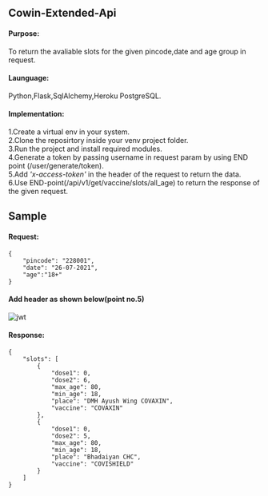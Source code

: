 ## Cowin-Extended-Api

<h4>Purpose:</h4>To return the avaliable slots for the given pincode,date and age group in request.<br>
<h4>Launguage:</h4>Python,Flask,SqlAlchemy,Heroku PostgreSQL.<br>
<h4>Implementation:</h4> 1.Create a virtual env in your system.<br>2.Clone the reposirtory inside your venv project folder.<br>3.Run the project and install required modules.<br>4.Generate a token by passing username in request param by using END point (/user/generate/token).<br>5.Add <i>'x-access-token'</i> in the header of the request to return the data.<br>6.Use END-point(/api/v1/get/vaccine/slots/all_age) to return  the response of the given request.<br>

## Sample
#### Request:

<pre><code>{
    "pincode": "228001",
    "date": "26-07-2021",
    "age":"18+" 
}</code></pre>

#### Add header as shown below(point no.5)
![jwt](https://user-images.githubusercontent.com/19299841/127103328-e53809b1-4d92-486c-aa59-c3e992b0523b.png)

#### Response:

<pre><code>{
    "slots": [
        {
            "dose1": 0,
            "dose2": 6,
            "max_age": 80,
            "min_age": 18,
            "place": "DMH Ayush Wing COVAXIN",
            "vaccine": "COVAXIN"
        },
        {
            "dose1": 0,
            "dose2": 5,
            "max_age": 80,
            "min_age": 18,
            "place": "Bhadaiyan CHC",
            "vaccine": "COVISHIELD"
        }
    ]
}</code></pre>
